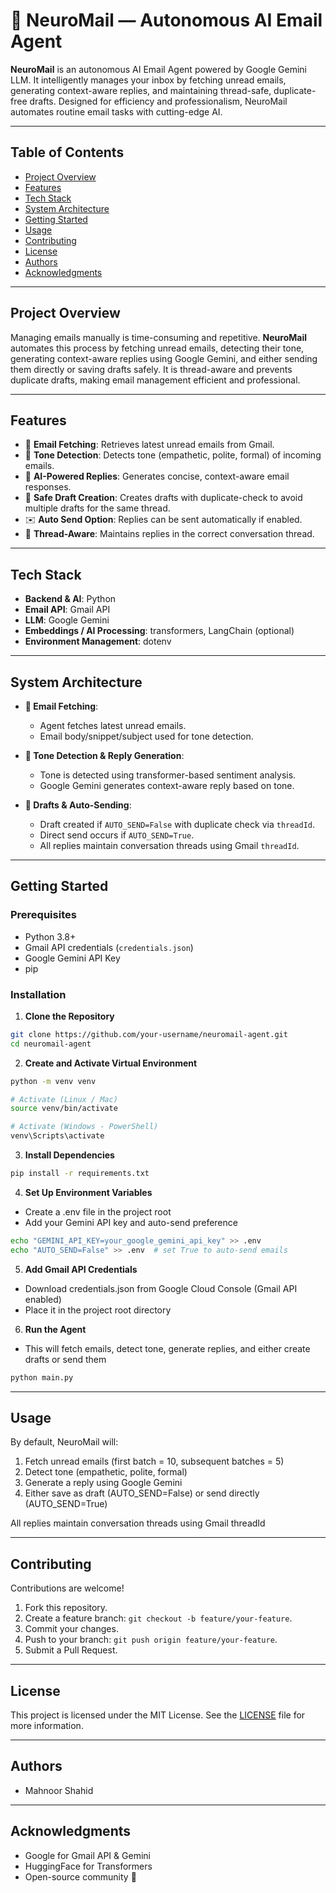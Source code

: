 ﻿# 📧 NeuroMail — Autonomous AI Email Agent

**NeuroMail** is an autonomous AI Email Agent powered by Google Gemini LLM. It intelligently manages your inbox by fetching unread emails, generating context-aware replies, and maintaining thread-safe, duplicate-free drafts. Designed for efficiency and professionalism, NeuroMail automates routine email tasks with cutting-edge AI.

---

## Table of Contents

- [Project Overview](#project-overview)
- [Features](#features)
- [Tech Stack](#tech-stack)
- [System Architecture](#system-architecture)
- [Getting Started](#getting-started)
- [Usage](#usage)
- [Contributing](#contributing)
- [License](#license)
- [Authors](#authors)
- [Acknowledgments](#acknowledgments)

---

## Project Overview

Managing emails manually is time-consuming and repetitive. **NeuroMail** automates this process by fetching unread emails, detecting their tone, generating context-aware replies using Google Gemini, and either sending them directly or saving drafts safely. It is thread-aware and prevents duplicate drafts, making email management efficient and professional.

---

## Features

- 📧 **Email Fetching**: Retrieves latest unread emails from Gmail.
- 🧠 **Tone Detection**: Detects tone (empathetic, polite, formal) of incoming emails.
- 🤖 **AI-Powered Replies**: Generates concise, context-aware email responses.
- 📝 **Safe Draft Creation**: Creates drafts with duplicate-check to avoid multiple drafts for the same thread.
- ✉️ **Auto Send Option**: Replies can be sent automatically if enabled.
- 🧷 **Thread-Aware**: Maintains replies in the correct conversation thread.

---

## Tech Stack

- **Backend & AI**: Python
- **Email API**: Gmail API
- **LLM**: Google Gemini
- **Embeddings / AI Processing**: transformers, LangChain (optional)
- **Environment Management**: dotenv

---

## System Architecture

- **🔁 Email Fetching**:
  - Agent fetches latest unread emails.
  - Email body/snippet/subject used for tone detection.

- **🧠 Tone Detection & Reply Generation**:
  - Tone is detected using transformer-based sentiment analysis.
  - Google Gemini generates context-aware reply based on tone.

- **📝 Drafts & Auto-Sending**:
  - Draft created if `AUTO_SEND=False` with duplicate check via `threadId`.
  - Direct send occurs if `AUTO_SEND=True`.
  - All replies maintain conversation threads using Gmail `threadId`.

---

## Getting Started

### Prerequisites

- Python 3.8+
- Gmail API credentials (`credentials.json`)
- Google Gemini API Key
- pip

### Installation

1. **Clone the Repository**

```bash
git clone https://github.com/your-username/neuromail-agent.git
cd neuromail-agent
```

2. **Create and Activate Virtual Environment**

```bash
python -m venv venv  

# Activate (Linux / Mac)
source venv/bin/activate  

# Activate (Windows - PowerShell)
venv\Scripts\activate
```

3. **Install Dependencies**

```bash
pip install -r requirements.txt
```

4. **Set Up Environment Variables**
- Create a .env file in the project root
- Add your Gemini API key and auto-send preference

```bash
echo "GEMINI_API_KEY=your_google_gemini_api_key" >> .env
echo "AUTO_SEND=False" >> .env  # set True to auto-send emails
```

5. **Add Gmail API Credentials**
- Download credentials.json from Google Cloud Console (Gmail API enabled)
- Place it in the project root directory

6. **Run the Agent**

- This will fetch emails, detect tone, generate replies, and either create drafts or send them
```bash
python main.py
```
---

## Usage

By default, NeuroMail will:
1. Fetch unread emails (first batch = 10, subsequent batches = 5)
2. Detect tone (empathetic, polite, formal)
3. Generate a reply using Google Gemini
4. Either save as draft (AUTO_SEND=False) or send directly (AUTO_SEND=True)

All replies maintain conversation threads using Gmail threadId

---

## Contributing

Contributions are welcome!

1. Fork this repository.
2. Create a feature branch: `git checkout -b feature/your-feature`.
3. Commit your changes.
4. Push to your branch: `git push origin feature/your-feature`.
5. Submit a Pull Request.

---

## License

This project is licensed under the MIT License. See the [LICENSE](LICENSE) file for more information.

---

## Authors

- Mahnoor Shahid

---

## Acknowledgments

- Google for Gmail API & Gemini
- HuggingFace for Transformers
- Open-source community 🚀

